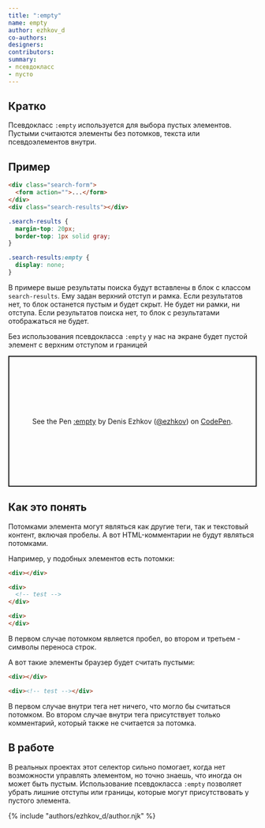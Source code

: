 ```yaml
---
title: ":empty"
name: empty
author: ezhkov_d
co-authors:
designers:
contributors:
summary:
- псевдокласс
- пусто
---
```


## Кратко

Псевдокласс `:empty` используется для выбора пустых элементов. Пустыми считаются элементы без потомков, текста или псевдоэлементов внутри.

## Пример

```html
<div class="search-form">
  <form action="">...</form>
</div>
<div class="search-results"></div>
```

```css
.search-results {
  margin-top: 20px;
  border-top: 1px solid gray;
}

.search-results:empty {
  display: none;
}
```

В примере выше результаты поиска будут вставлены в блок с классом `search-results`. Ему задан верхний отступ и рамка.
Если результатов нет, то блок останется пустым и будет скрыт. Не будет ни рамки, ни отступа.
Если результатов поиска нет, то блок с результатами отображаться не будет.

Без использования псевдокласса `:empty` у нас на экране будет пустой элемент с верхним отступом и границей

<p class="codepen" data-height="265" data-theme-id="light" data-default-tab="html,result" data-user="ezhkov" data-slug-hash="poNzKJr" style="height: 265px; box-sizing: border-box; display: flex; align-items: center; justify-content: center; border: 2px solid; margin: 1em 0; padding: 1em;" data-pen-title=":empty">
  <span>See the Pen <a href="https://codepen.io/ezhkov/pen/poNzKJr">
  :empty</a> by Denis Ezhkov (<a href="https://codepen.io/ezhkov">@ezhkov</a>)
  on <a href="https://codepen.io">CodePen</a>.</span>
</p>

<script async src="https://cpwebassets.codepen.io/assets/embed/ei.js"></script>

## Как это понять

Потомками элемента могут являться как другие теги, так и текстовый контент, включая пробелы. А вот HTML-комментарии не
будут являться потомками.

Например, у подобных элементов есть потомки:

```html
<div></div>

<div>
  <!-- test -->
</div>

<div>
</div>
```

В первом случае потомком является пробел, во втором и третьем - символы переноса строк.

А вот такие элементы браузер будет считать пустыми:

```html
<div></div>

<div><!-- test --></div>
```

В первом случае внутри тега нет ничего, что могло бы считаться потомком. Во втором случае внутри тега присутствует
только комментарий, который также не считается за потомка.

## В работе

В реальных проектах этот селектор сильно помогает, когда нет возможности управлять элементом, но точно знаешь, что
иногда он может быть пустым. Использование псевдокласса `:empty` позволяет убрать лишние отступы или границы, которые
могут присутствовать у пустого элемента.

{% include "authors/ezhkov_d/author.njk" %}
